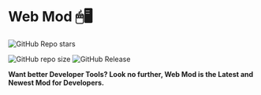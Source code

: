 # Web Mod 🖱🖥

<img alt="GitHub Repo stars" src="https://img.shields.io/github/stars/SandwichOriginal/Web-Mod">

<img alt="GitHub repo size" src="https://img.shields.io/github/repo-size/SandwichOriginal/Web-Mod"> <img alt="GitHub Release" src="https://img.shields.io/github/v/release/SandwichOriginal/Web-Mod">

**Want better Developer Tools? Look no further, Web Mod is the Latest and Newest Mod for Developers.**
